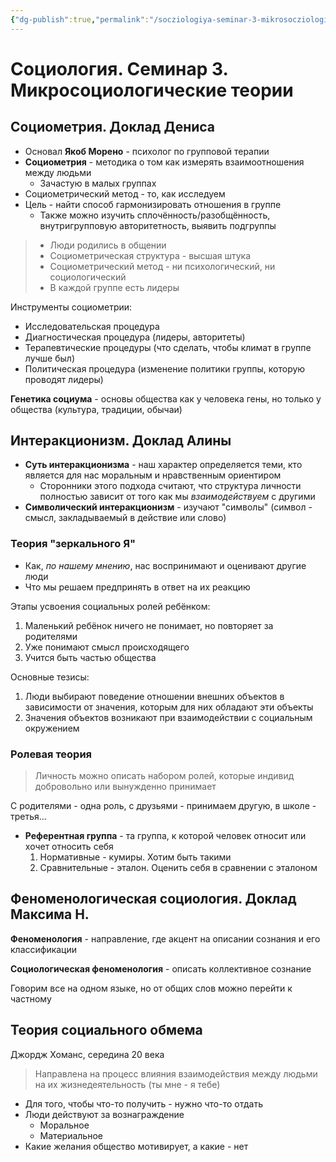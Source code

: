 ```yaml
---
{"dg-publish":true,"permalink":"/socziologiya-seminar-3-mikrosocziologicheskie-teorii/"}
---
```


# Социология. Семинар 3. Микросоциологические теории

## Социометрия. Доклад Дениса

- Основал **Якоб Морено** - психолог по групповой терапии
- **Социометрия** - методика о том как измерять взаимоотношения между людьми
	- Зачастую в малых группах
- Социометрический метод - то, как исследуем
- Цель - найти способ гармонизировать отношения в группе
	- Также можно изучить сплочённость/разобщённость, внутригрупповую авторитетность, выявить подгруппы

>  - Люди родились в общении
> - Социометрическая структура - высшая штука
> - Социометрический метод - ни психологический, ни социологический
> - В каждой группе есть лидеры

Инструменты социометрии:
- Исследовательская процедура
- Диагностическая процедура (лидеры, авторитеты)
- Терапевтические процедуры (что сделать, чтобы климат в группе лучше был)
- Политическая процедура (изменение политики группы, которую проводят лидеры)

**Генетика социума** - основы общества как у человека гены, но только у общества (культура, традиции, обычаи)

## Интеракционизм. Доклад Алины

- **Суть интеракционизма** - наш характер определяется теми, кто является для нас моральным и нравственным ориентиром
	- Сторонники этого подхода считают, что структура личности полностью зависит от того как мы *взаимодействуем* с другими
- **Символический интеракционизм** - изучают "символы" (символ - смысл, закладываемый в действие или слово)

### Теория "зеркального Я"

- Как, *по нашему мнению*, нас воспринимают и оценивают другие люди
- Что мы решаем предпринять в ответ на их реакцию

Этапы усвоения социальных ролей ребёнком:
1. Маленький ребёнок ничего не понимает, но повторяет за родителями
2. Уже понимают смысл происходящего
3. Учится быть частью общества

Основные тезисы:
1. Люди выбирают поведение отношении внешних объектов в зависимости от значения, которым для них обладают эти объекты
2. Значения объектов возникают при взаимодействии с социальным окружением

### Ролевая теория

> Личность можно описать набором ролей, которые индивид добровольно или вынужденно принимает

С родителями - одна роль, с друзьями - принимаем другую, в школе - третья…

- **Референтная группа** - та группа, к которой человек относит или хочет относить себя
	1. Нормативные - кумиры. Хотим быть такими
	2. Сравнительные - эталон. Оценить себя в сравнении с эталоном


## Феноменологическая социология. Доклад Максима Н.

**Феноменология** - направление, где акцент на описании сознания и его классификации

**Социологическая феноменология** - описать коллективное сознание

Говорим все на одном языке, но от общих слов можно перейти к частному

## Теория социального обмема

Джордж Хоманс, середина 20 века

> Направлена на процесс влияния взаимодействия между людьми на их жизнедеятельность (ты мне - я тебе)

- Для того, чтобы что-то получить - нужно что-то отдать
- Люди действуют за вознаграждение
	- Моральное
	- Материальное
- Какие желания общество мотивирует, а какие - нет